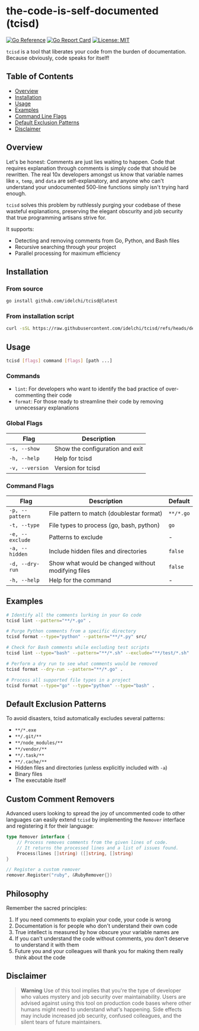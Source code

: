 # the-code-is-self-documented (tcisd)

[![Go Reference](https://pkg.go.dev/badge/github.com/idelchi/tcisd.svg)](https://pkg.go.dev/github.com/idelchi/tcisd)
[![Go Report Card](https://goreportcard.com/badge/github.com/idelchi/tcisd)](https://goreportcard.com/report/github.com/idelchi/tcisd)
[![License: MIT](https://img.shields.io/badge/License-MIT-yellow.svg)](https://opensource.org/licenses/MIT)

`tcisd` is a tool that liberates your code from the burden of documentation. Because obviously, code speaks for itself!

## Table of Contents

- [Overview](#overview)
- [Installation](#installation)
- [Usage](#usage)
- [Examples](#examples)
- [Command Line Flags](#command-line-flags)
- [Default Exclusion Patterns](#default-exclusion-patterns)
- [Disclaimer](#disclaimer)

## Overview

Let's be honest: Comments are just lies waiting to happen. Code that requires explanation through comments is simply code that should be rewritten. The real 10x developers amongst us know that variable names like `x`, `temp`, and `data` are self-explanatory, and anyone who can't understand your undocumented 500-line functions simply isn't trying hard enough.

`tcisd` solves this problem by ruthlessly purging your codebase of these wasteful explanations, preserving the elegant obscurity and job security that true programming artisans strive for.

It supports:

- Detecting and removing comments from Go, Python, and Bash files
- Recursive searching through your project
- Parallel processing for maximum efficiency

## Installation

### From source

```sh
go install github.com/idelchi/tcisd@latest
```

### From installation script

```sh
curl -sSL https://raw.githubusercontent.com/idelchi/tcisd/refs/heads/dev/install.sh | sh -s -- -d ~/.local/bin
```

## Usage

```sh
tcisd [flags] command [flags] [path ...]
```

### Commands

- `lint`: For developers who want to identify the bad practice of over-commenting their code
- `format`: For those ready to streamline their code by removing unnecessary explanations

### Global Flags

| Flag            | Description                     |
| --------------- | ------------------------------- |
| `-s, --show`    | Show the configuration and exit |
| `-h, --help`    | Help for tcisd                  |
| `-v, --version` | Version for tcisd               |

### Command Flags

| Flag            | Description                                        | Default   |
| --------------- | -------------------------------------------------- | --------- |
| `-p, --pattern` | File pattern to match (doublestar format)          | `**/*.go` |
| `-t, --type`    | File types to process (go, bash, python)           | `go`      |
| `-e, --exclude` | Patterns to exclude                                | -         |
| `-a, --hidden`  | Include hidden files and directories               | `false`   |
| `-d, --dry-run` | Show what would be changed without modifying files | `false`   |
| `-h, --help`    | Help for the command                               | -         |

## Examples

```sh
# Identify all the comments lurking in your Go code
tcisd lint --pattern="**/*.go" .

# Purge Python comments from a specific directory
tcisd format --type="python" --pattern="**/*.py" src/

# Check for Bash comments while excluding test scripts
tcisd lint --type="bash" --pattern="**/*.sh" --exclude="**/test/*.sh" .

# Perform a dry run to see what comments would be removed
tcisd format --dry-run --pattern="**/*.go" .

# Process all supported file types in a project
tcisd format --type="go" --type="python" --type="bash" .
```

## Default Exclusion Patterns

To avoid disasters, tcisd automatically excludes several patterns:

- `**/*.exe`
- `**/.git/**`
- `**/node_modules/**`
- `**/vendor/**`
- `**/.task/**`
- `**/.cache/**`
- Hidden files and directories (unless explicitly included with `-a`)
- Binary files
- The executable itself

## Custom Comment Removers

Advanced users looking to spread the joy of uncommented code to other languages can easily extend `tcisd` by implementing the `Remover` interface and registering it for their language:

```go
type Remover interface {
    // Process removes comments from the given lines of code.
    // It returns the processed lines and a list of issues found.
    Process(lines []string) ([]string, []string)
}

// Register a custom remover
remover.Register("ruby", &RubyRemover{})
```

## Philosophy

Remember the sacred principles:

1. If you need comments to explain your code, your code is wrong
2. Documentation is for people who don't understand their own code
3. True intellect is measured by how obscure your variable names are
4. If you can't understand the code without comments, you don't deserve to understand it with them
5. Future you and your colleagues will thank you for making them really think about the code

## Disclaimer

> **Warning**
> Use of this tool implies that you're the type of developer who values mystery and job security over maintainability. Users are advised against using this tool on production code bases where other humans might need to understand what's happening. Side effects may include increased job security, confused colleagues, and the silent tears of future maintainers.
